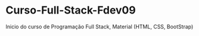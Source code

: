 # Curso-Full-Stack-Fdev09
Inicio do curso de Programação Full Stack, Material (HTML, CSS, BootStrap) 
